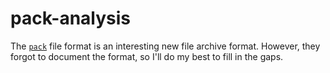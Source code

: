 # pack-analysis

The [`pack`](https://github.com/PackOrganization/Pack) file format is an interesting new file archive format. However, they forgot to document the format, so I'll do my best to fill in the gaps.
